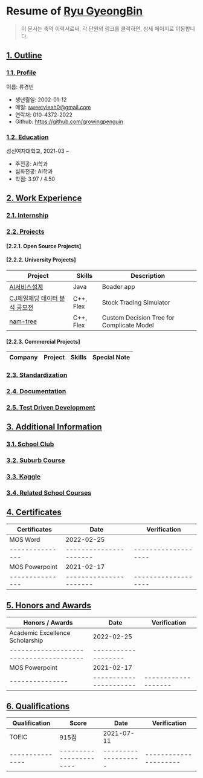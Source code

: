 # Resume of [Ryu GyeongBin](https://github.com/growingpenguin)
> 이 문서는 축약 이력서로써, 각 단원의 링크를 클릭하면, 상세 페이지로 이동합니다.

## [1. Outline](https://github.com/samchon/resume/blob/master/STORY.md#1-outline)
### [1.1. Profile](https://github.com/samchon/resume/blob/master/STORY.md#11-outline)
이름: 류경빈

  - 생년월일: 2002-01-12
  - 메일: sweetyleah0@gmail.com
  - 연락처: 010-4372-2022
  - Github: https://github.com/growingpenguin

### [1.2. Education](https://github.com/samchon/resume/blob/master/STORY.md#12-education)
성신여자대학교, 2021-03 ~ 

  - 주전공: AI학과
  - 심화전공: AI학과
  - 학점: 3.97 / 4.50



## [2. Work Experience](https://github.com/samchon/resume/blob/master/STORY.md#2-introduction)
### [2.1. Internship](https://github.com/samchon/resume/blob/master/STORY.md#21-for-a-lifetime)


### [2.2. Projects](https://github.com/samchon/resume/blob/master/STORY.md#22-self-improvement)
#### [2.2.1. Open Source Projects]

#### [2.2.2. University Projects]
Project            | Skills           | Description
-------------------|------------------|-----------------------------
[AI서비스설계](https://blog.naver.com/sweetyleah2/222812457145)  | Java             | Boader app
[CJ제일제당 데이터 분석 공모전](https://github.com/samchon/resume/blob/master/STORY.md#322-samchon-simulation) | C++, Flex | Stock Trading Simulator
[nam-tree](https://github.com/samchon/resume/blob/master/STORY.md#323-nam-tree)           | C++, Flex | Custom Decision Tree for Complicate Model

#### [2.2.3. Commercial Projects]
Company        | Project                | Skills              | Special Note
---------------|------------------------|---------------------|---------------------


### [2.3. Standardization](https://github.com/samchon/resume/blob/master/STORY.md#23-standardization)


### [2.4. Documentation](https://github.com/samchon/resume/blob/master/STORY.md#24-documentation)


### [2.5. Test Driven Development](https://github.com/samchon/resume/blob/master/STORY.md#25-test-driven-development)





## [3. Additional Information](https://github.com/samchon/resume/blob/master/STORY.md#3-my-projects)
### [3.1. School Club](https://github.com/samchon/resume/blob/master/STORY.md#31-open-source-projects)
### [3.2. Suburb Course](https://github.com/samchon/resume/blob/master/STORY.md#31-open-source-projects)
### [3.3. Kaggle](https://github.com/samchon/resume/blob/master/STORY.md#31-open-source-projects)
### [3.4. Related School Courses](https://github.com/samchon/resume/blob/master/STORY.md#31-open-source-projects)

## [4. Certificates](https://github.com/samchon/resume/blob/master/STORY.md#4-commercial-projects)

Certificates   | Date                 | Verification      
---------------|----------------------|-------------------
MOS Word       | 2022-02-25           |         
---------------|----------------------|-------------------
MOS Powerpoint | 2021-02-17           |
---------------|----------------------|-------------------

## [5. Honors and Awards](https://github.com/samchon/resume/blob/master/STORY.md#4-commercial-projects)

Honors / Awards                       | Date                 | Verification      
--------------------------------------|----------------------|-------------------
Academic Excellence Scholarship       | 2022-02-25           |         
--------------------------------------|-------------------
MOS Powerpoint | 2021-02-17           |
---------------|----------------------|-------------------

## [6. Qualifications](https://github.com/samchon/resume/blob/master/STORY.md#4-commercial-projects)
Qualification  | Score                | Date              | Verification
---------------|----------------------|-------------------|---------------------
TOEIC          |  915점               | 2021-07-11        |
---------------|----------------------|-------------------|---------------------


